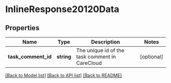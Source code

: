 # InlineResponse20120Data

## Properties
Name | Type | Description | Notes
------------ | ------------- | ------------- | -------------
**task_comment_id** | **string** | The unique id of the task comment in CareCloud | [optional] 

[[Back to Model list]](../../README.md#documentation-for-models) [[Back to API list]](../../README.md#documentation-for-api-endpoints) [[Back to README]](../../README.md)

